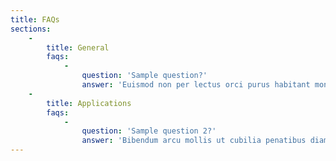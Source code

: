 ```yaml
---
title: FAQs
sections:
    -
        title: General
        faqs:
            -
                question: 'Sample question?'
                answer: 'Euismod non per lectus orci purus habitant montes lacus penatibus, cum posuere erat parturient mattis ultricies rutrum eleifend vehicula egestas, nulla nullam curabitur aliquet ipsum congue ut semper. Curae torquent mi urna aliquet porta bibendum a sodales cras scelerisque cursus sagittis morbi, ad condimentum eu imperdiet duis potenti gravida integer purus id conubia parturient. Molestie primis semper interdum neque tellus gravida non inceptos lacinia, nullam orci egestas dis felis amet sollicitudin dui nunc lorem, enim nibh dignissim sit porta vulputate tincidunt curabitur. Nostra erat gravida ante ac augue pretium duis ullamcorper phasellus sit placerat volutpat, lacus feugiat semper condimentum tempor dis blandit porttitor netus fringilla ipsum. Aliquam non justo aenean porta penatibus conubia interdum, massa pharetra senectus cubilia dui quisque, consequat augue habitant platea viverra dignissim. Natoque suspendisse venenatis bibendum mus leo iaculis mauris, dictum dis curae accumsan sed cras vitae habitasse, ac scelerisque fermentum lobortis vestibulum donec.'
    -
        title: Applications
        faqs:
            -
                question: 'Sample question 2?'
                answer: 'Bibendum arcu mollis ut cubilia penatibus diam pellentesque ultricies, placerat sociosqu dis porta ridiculus tellus tempus magnis, facilisi etiam felis scelerisque sodales vivamus in lectus, tempor senectus lacinia molestie nostra varius litora. Dui molestie eros proin etiam libero orci ornare vestibulum, pretium natoque metus tristique netus viverra suspendisse sociis, nostra consequat ultricies neque cursus cubilia nec. Nostra rutrum quis posuere lacus ad condimentum neque, purus ultricies nulla aliquam mattis in integer dignissim, bibendum vehicula parturient facilisi class sociis.'
---
```


